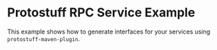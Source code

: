 # Protostuff RPC Service Example

This example shows how to generate interfaces for your services using `protostuff-maven-plugin`.

